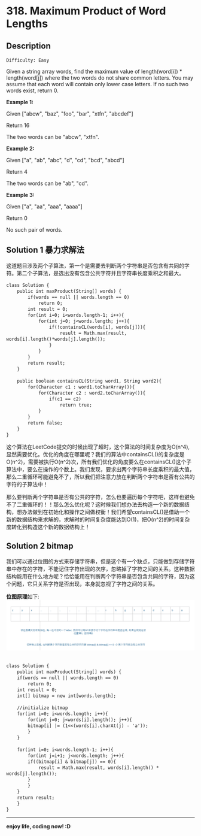 # 318. Maximum Product of Word Lengths
## Description

```
Difficulty: Easy
```

Given a string array words, find the maximum value of length(word[i]) * length(word[j]) where the two words do not share common letters. You may assume that each word will contain only lower case letters. If no such two words exist, return 0.

**Example 1:**

Given ["abcw", "baz", "foo", "bar", "xtfn", "abcdef"]

Return 16

The two words can be "abcw", "xtfn".

**Example 2:**

Given ["a", "ab", "abc", "d", "cd", "bcd", "abcd"]

Return 4

The two words can be "ab", "cd".

**Example 3:**

Given ["a", "aa", "aaa", "aaaa"]

Return 0

No such pair of words.
## Solution 1 暴力求解法
  这道题目涉及两个子算法，第一个是需要去判断两个字符串是否包含有共同的字符。第二个子算法，是选出没有包含公共字符并且字符串长度乘积之和最大。

	class Solution {
	    public int maxProduct(String[] words) {
	        if(words == null || words.length == 0)
	            return 0;
	        int result = 0;
	        for(int i=0; i<words.length-1; i++){
	            for(int j=0; j<words.length; j++){
	                if(!containsCL(words[i], words[j])){
	                    result = Math.max(result, words[i].length()*words[j].length());
	                }
	            }
	        }
	        return result;
	    }
	    
	    public boolean containsCL(String word1, String word2){
	        for(Character c1 : word1.toCharArray()){
	            for(Character c2 : word2.toCharArray()){
	                if(c1 == c2)
	                    return true;
	            }
	        }
	        return false;
	    }
	}

这个算法在LeetCode提交的时候出现了超时，这个算法的时间复杂度为O(n^4),显然需要优化。优化的角度在哪里呢？我们的算法中containsCL()的复杂度是O(n^2)，需要被执行O(n^2)次，所有我们优化的角度要么在containsCL()这个子算法中，要么在操作的个数上。我们发现，要求出两个字符串长度乘积的最大值，那么二重循环可能避免不了，所以我们把注意力放在判断两个字符串是否有公共的字符的子算法中！

那么要判断两个字符串是否有公共的字符，怎么也要遍历每个字符吧，这样也避免不了二重循环的！！那么怎么优化呢？这时候我们想办法去构造一个新的数据结构，想办法做到在初始化和操作之间做权衡！我们希望containsCL()是借助一个新的数据结构来求解的，求解时的时间复杂度能达到O(1)，把O(n^2)的时间复杂度转化到构造这个新的数据结构上！

## Solution 2 bitmap
  我们可以通过位图的方式来存储字符串，但是这个有一个缺点，只能做到存储字符串中存在的字符，不能记住字符出现的次序，忽略掉了字符之间的关系。这种数据结构能用在什么地方呢？恰恰能用在判断两个字符串是否包含共同的字符，因为这个问题，它只关系字符是否出现，本身就忽视了字符之间的关系。

  **位图原理**如下:
![](/318-Maximum_Product_of_Word_Lengths/bitmap原理.png)

```

class Solution {
    public int maxProduct(String[] words) {
	if(words == null || words.length == 0)
	    return 0;
	int result = 0;
	int[] bitmap = new int[words.length];

	//initialize bitmap
	for(int i=0; i<words.length; i++){
	    for(int j=0; j<words[i].length(); j++){
		bitmap[i] |= (1<<(words[i].charAt(j) - 'a'));
	    }
	}

	for(int i=0; i<words.length-1; i++){
	    for(int j=i+1; j<words.length; j++){
		if((bitmap[i] & bitmap[j]) == 0){
		    result = Math.max(result, words[i].length() * words[j].length());
		} 
	    }
	}
	return result;
    }
}

```
***

**enjoy life, coding now! :D**
